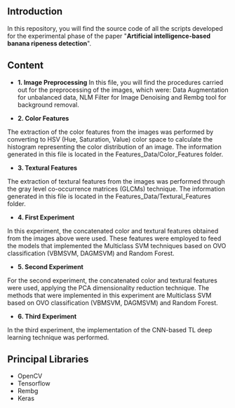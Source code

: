 ## Introduction

In this repository, you will find the source code of all the scripts developed for the experimental phase of the paper &quot;**Artificial intelligence-based banana ripeness detection**&quot;.

## Content
- **1. Image Preprocessing**&nbsp;In this file, you will find the procedures carried out for the preprocessing of the images, which were: Data Augmentation for unbalanced data, NLM Filter for Image Denoising and Rembg tool for background removal.

- **2. Color Features**

The extraction of the color features from the images was performed by converting to HSV (Hue, Saturation, Value) color space to calculate the histogram representing the color distribution of an image. The information generated in this file is located in the Features_Data/Color_Features folder.

- **3. Textural Features**

The extraction of textural features from the images was performed through the gray level co-occurrence matrices (GLCMs) technique. The information generated in this file is located in the Features_Data/Textural_Features folder.

- **4. First Experiment**

In this experiment, the concatenated color and textural features obtained from the images above were used. These features were employed to feed the models that implemented the Multiclass SVM techniques based on OVO classification (VBMSVM, DAGMSVM) and Random Forest.

- **5. Second Experiment**

For the second experiment, the concatenated color and textural features were used, applying the PCA dimensionality reduction technique. The methods that were implemented in this experiment are Multiclass SVM based on OVO classification (VBMSVM, DAGMSVM) and Random Forest.

- **6. Third Experiment**

In the third experiment, the implementation of the CNN-based TL deep learning technique was performed.

## Principal Libraries
- OpenCV
- Tensorflow
- Rembg
- Keras
